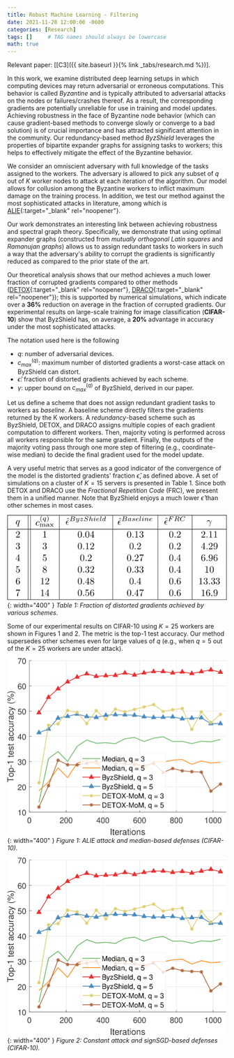 ```yaml
---
title: Robust Machine Learning - Filtering
date: 2021-11-28 12:00:00 -0600
categories: [Research]
tags: []     # TAG names should always be lowercase
math: true
---
```

Relevant paper: [[C3]({{ site.baseurl }}{% link _tabs/research.md %})].

In this work, we examine distributed deep learning setups in which computing devices may return adversarial or erroneous computations. This behavior is called *Byzantine* and is typically attributed to adversarial attacks on the nodes or failures/crashes thereof. As a result, the corresponding gradients are potentially unreliable for use in training and model updates. Achieving robustness in the face of Byzantine node behavior (which can cause gradient-based methods to converge slowly or converge to a bad solution) is of crucial importance and has attracted significant attention in the community. Our redundancy-based method *ByzShield* leverages the properties of bipartite expander graphs for assigning tasks to workers; this helps to effectively mitigate the effect of the Byzantine behavior.

We consider an omniscient adversary with full knowledge of the tasks assigned to the workers. The adversary is allowed to pick any subset of $q$ out of $K$ worker nodes to attack at each iteration of the algorithm. Our model allows for collusion among the Byzantine workers to inflict maximum damage on the training process. In addition, we test our method against the most sophisticated attacks in literature, among which is [ALIE](https://papers.nips.cc/paper/9069-a-little-is-enough-circumventing-defenses-for-distributed-learning){:target="_blank" rel="noopener"}.

Our work demonstrates an interesting link between achieving robustness and spectral graph theory. Specifically, we demonstrate that using optimal expander graphs (constructed from *mutually orthogonal Latin squares* and *Ramanujan graphs*) allows us to assign redundant tasks to workers in such a way that the adversary's ability to corrupt the gradients is significantly reduced as compared to the prior state of the art.

Our theoretical analysis shows that our method achieves a much lower fraction of corrupted gradients compared to other methods ([DETOX](https://papers.nips.cc/paper/9220-detox-a-redundancy-based-framework-for-faster-and-more-robust-gradient-aggregation){:target="_blank" rel="noopener"}, [DRACO](https://icml.cc/Conferences/2018/ScheduleMultitrack?event=3261){:target="_blank" rel="noopener"}); this is supported by numerical simulations, which indicate over a **36%** reduction on average in the fraction of corrupted gradients. Our experimental results on large-scale training for image classification (**CIFAR-10**) show that ByzShield has, on average, a **20%** advantage in accuracy under the most sophisticated attacks.

The notation used here is the following
- $q$: number of adversarial devices.
- $c_{max}^{(q)}$: maximum number of distorted gradients a worst-case attack on ByzShield can distort.
- $\hat{\epsilon}$: fraction of distorted gradients achieved by each scheme.
- $\gamma$: upper bound on $c_{max}^{(q)}$ of ByzShield, derived in our paper.

Let us define a scheme that does not assign redundant gradient tasks to workers as *baseline*. A baseline scheme directly filters the gradients returned by the K workers. A *redundancy*-based scheme such as ByzShield, DETOX, and DRACO assigns multiple copies of each gradient computation to different workers. Then, majority voting is performed across all workers responsible for the same gradient. Finally, the outputs of the majority voting pass through one more step of filtering (e.g., coordinate-wise median) to decide the final gradient used for the model update.

A very useful metric that serves as a good indicator of the convergence of the model is the distorted gradients' fraction $\hat{\epsilon}$, as defined above. A set of simulations on a cluster of $K=15$ servers is presented in Table 1. Since both DETOX and DRACO use the *Fractional Repetition Code* (FRC), we present them in a unified manner. Note that ByzShield enjoys a much lower $\hat{\epsilon}$ than other schemes in most cases.

![Table 1](/kostas_files/e_hat_table_wrapper.png){: width="400" }
*Table 1: Fraction of distorted gradients achieved by various schemes.*

Some of our experimental results on CIFAR-10 using $K=25$ workers are shown in Figures 1 and 2. The metric is the top-1 test accuracy. Our method supersedes other schemes even for large values of $q$ (e.g., when $q=5$ out of the $K=25$ workers are under attack).


![Figure 1](/kostas_files/top1_fig_62.png){: width="400" }
*Figure 1: ALIE attack and median-based defenses (CIFAR-10).*

![Figure 2](/kostas_files/top1_fig_62.png){: width="400" }
*Figure 2: Constant attack and signSGD-based defenses (CIFAR-10).*